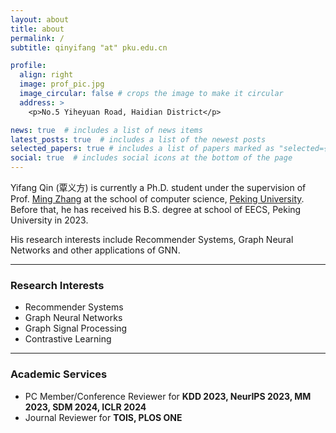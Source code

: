 ```yaml
---
layout: about
title: about
permalink: /
subtitle: qinyifang "at" pku.edu.cn

profile:
  align: right
  image: prof_pic.jpg
  image_circular: false # crops the image to make it circular
  address: >
    <p>No.5 Yiheyuan Road, Haidian District</p>

news: true  # includes a list of news items
latest_posts: true  # includes a list of the newest posts
selected_papers: true # includes a list of papers marked as "selected={true}"
social: true  # includes social icons at the bottom of the page
---
```


Yifang Qin (覃义方) is currently a Ph.D. student under the supervision of Prof. [Ming Zhang](https://scholar.google.com/citations?user=LbzoQBsAAAAJ) at the school of computer science, [Peking University](https://www.pku.edu.cn/). Before that, he has received his B.S. degree at school of EECS, Peking University in 2023.

His research interests include Recommender Systems, Graph Neural Networks and other applications of GNN.


***

### Research Interests

- Recommender Systems
- Graph Neural Networks
- Graph Signal Processing
- Contrastive Learning

***

### Academic Services
- PC Member/Conference Reviewer for **KDD 2023, NeurIPS 2023, MM 2023, SDM 2024, ICLR 2024**
- Journal Reviewer for **TOIS, PLOS ONE**

<!-- Write your biography here. Tell the world about yourself. Link to your favorite [subreddit](http://reddit.com). You can put a picture in, too. The code is already in, just name your picture `prof_pic.jpg` and put it in the `img/` folder.

Put your address / P.O. box / other info right below your picture. You can also disable any of these elements by editing `profile` property of the YAML header of your `_pages/about.md`. Edit `_bibliography/papers.bib` and Jekyll will render your [publications page](/al-folio/publications/) automatically.

Link to your social media connections, too. This theme is set up to use [Font Awesome icons](http://fortawesome.github.io/Font-Awesome/) and [Academicons](https://jpswalsh.github.io/academicons/), like the ones below. Add your Facebook, Twitter, LinkedIn, Google Scholar, or just disable all of them. -->
